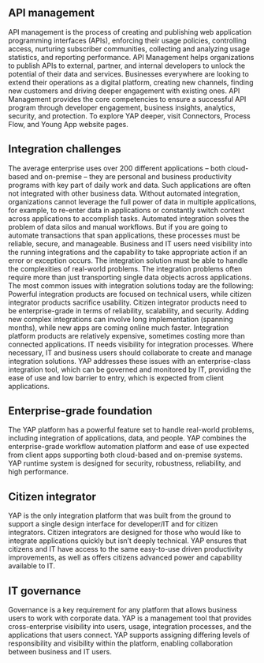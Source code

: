 ## API management
API management is the process of creating and publishing web application programming interfaces (APIs), enforcing their usage policies, controlling access, nurturing subscriber communities, collecting and analyzing usage statistics, and reporting performance.
API Management helps organizations to publish APIs to external, partner, and internal developers to unlock the potential of their data and services. Businesses everywhere are looking to extend their operations as a digital platform, creating new channels, finding new customers and driving deeper engagement with existing ones. API Management provides the core competencies to ensure a successful API program through developer engagement, business insights, analytics, security, and protection.
To explore YAP deeper, visit Connectors, Process Flow, and Young App website pages.

## Integration challenges
The average enterprise uses over 200 different applications – both cloud-based and on-premise – they are personal and business productivity programs with key part of daily work and data. Such applications are often not integrated with other business data.
Without automated integration, organizations cannot leverage the full power of data in multiple applications, for example, to re-enter data in applications or constantly switch context across applications to accomplish tasks.
Automated integration solves the problem of data silos and manual workflows. But if you are going to automate transactions that span applications, these processes must be reliable, secure, and manageable. 
Business and IT users need visibility into the running integrations and the capability to take appropriate action if an error or exception occurs.
The integration solution must be able to handle the complexities of real-world problems. The integration problems often require more than just transporting single data objects across applications.
The most common issues with integration solutions today are the following:
Powerful integration products are focused on technical users, while citizen integrator products sacrifice usability.
Citizen integrator products need to be enterprise-grade in terms of reliability, scalability, and security.
Adding new complex integrations can involve long implementation (spanning months), while new apps are coming online much faster.
Integration platform products are relatively expensive, sometimes costing more than connected applications.
IT needs visibility for integration processes. Where necessary, IT and business users should collaborate to create and manage integration solutions.
YAP addresses these issues with an enterprise-class integration tool, which can be governed and monitored by IT, providing the ease of use and low barrier to entry, which is expected from client applications.

## Enterprise-grade foundation
The YAP platform has a powerful feature set to handle real-world problems, including integration of applications, data, and people. 
YAP combines the enterprise-grade workflow automation platform and ease of use expected from client apps supporting both cloud-based and on-premise systems. 
YAP runtime system is designed for security, robustness, reliability, and high performance.

## Citizen integrator
YAP is the only integration platform that was built from the ground to support a single design interface for developer/IT and for citizen integrators.
Citizen integrators are designed for those who would like to integrate applications quickly but isn’t deeply technical. 
YAP ensures that citizens and IT have access to the same easy-to-use driven productivity improvements, as well as offers citizens advanced power and capability available to IT.

## IT governance
Governance is a key requirement for any platform that allows business users to work with corporate data. 
YAP is a management tool that provides cross-enterprise visibility into users, usage, integration processes, and the applications that users connect. 
YAP supports assigning differing levels of responsibility and visibility within the platform, enabling collaboration between business and IT users.
